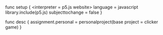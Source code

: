 func setup {
  <interpreter = p5.js website>
  language = javascript
  library.include(p5.js)
  subjecttochange = false
}
  
  func desc {
    assignment.personal = personalproject(base project = clicker game)
}
